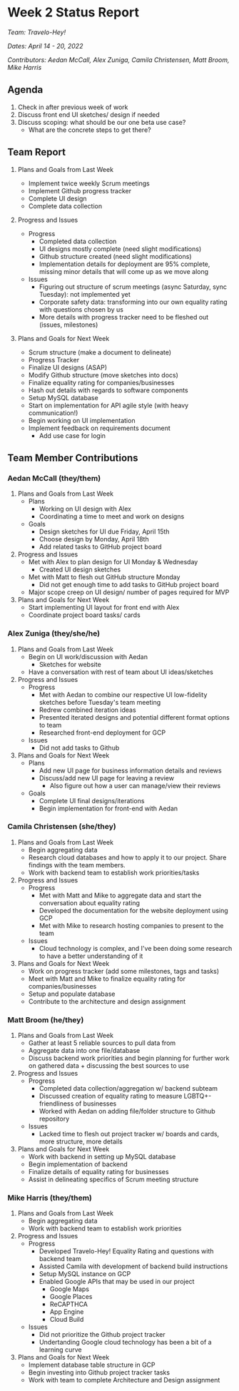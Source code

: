 # Week 2 Status Report
*Team: Travelo-Hey!*

*Dates: April 14 - 20, 2022*

*Contributors: Aedan McCall, Alex Zuniga, Camila Christensen, Matt Broom, Mike Harris*

## Agenda
1. Check in after previous week of work
2. Discuss front end UI sketches/ design if needed
3. Discuss scoping: what should be our one beta use case? 
    - What are the concrete steps to get there?


## Team Report
1. Plans and Goals from Last Week
    - Implement twice weekly Scrum meetings
    - Implement Github progress tracker
    - Complete UI design
    - Complete data collection
2. Progress and Issues
    - Progress
       - Completed data collection
       - UI designs mostly complete (need slight modifications)
       - Github structure created (need slight modifications)
       - Implementation details for deployment are 95% complete, missing minor details that will come up as we move along
    - Issues
       - Figuring out structure of scrum meetings (async Saturday, sync Tuesday): not implemented yet
       - Corporate safety data: transforming into our own equality rating with questions chosen by us
       - More details with progress tracker need to be fleshed out (issues, milestones)

3. Plans and Goals for Next Week
    - Scrum structure (make a document to delineate)
    - Progress Tracker
    - Finalize UI designs (ASAP)
    - Modify Github structure (move sketches into docs)
    - Finalize equality rating for companies/businesses
    - Hash out details with regards to software components
    - Setup MySQL database
    - Start on implementation for API agile style (with heavy communication!)
    - Begin working on UI implementation
    - Implement feedback on requirements document
        - Add use case for login

## Team Member Contributions
### Aedan McCall (they/them)
1. Plans and Goals from Last Week
    - Plans
        - Working on UI design with Alex
        - Coordinating a time to meet and work on designs
    - Goals
        - Design sketches for UI due Friday, April 15th
        - Choose design by Monday, April 18th
        - Add related tasks to GitHub project board
2. Progress and Issues
    - Met with Alex to plan design for UI Monday & Wednesday
        - Created UI design sketches 
    - Met with Matt to flesh out GitHub structure Monday
        - Did not get enough time to add tasks to GitHub project board
    - Major scope creep on UI design/ number of pages required for MVP
3. Plans and Goals for Next Week
    - Start implementing UI layout for front end with Alex
    - Coordinate project board tasks/ cards

### Alex Zuniga (they/she/he)
1. Plans and Goals from Last Week
    - Begin on UI work/discussion with Aedan 
      - Sketches for website 
    - Have a conversation with rest of team about UI ideas/sketches
2. Progress and Issues
    - Progress
        - Met with Aedan to combine our respective UI low-fidelity sketches before Tuesday's team meeting
        - Redrew combined iteration ideas
        - Presented iterated designs and potential different format options to team
        - Researched front-end deployment for GCP
    - Issues
        - Did not add tasks to Github
3. Plans and Goals for Next Week
    - Plans
        - Add new UI page for business information details and reviews 
        - Discuss/add new UI page for leaving a review 
            - Also figure out how a user can manage/view their reviews 
    - Goals
        - Complete UI final designs/iterations
        - Begin implementation for front-end with Aedan

### Camila Christensen (she/they)
1. Plans and Goals from Last Week
    - Begin aggregating data
    - Research cloud databases and how to apply it to our project. Share findings with the team members.
    - Work with backend team to establish work priorities/tasks
2. Progress and Issues
    - Progress
        - Met with Matt and Mike to aggregate data and start the conversation about equality rating
        - Developed the documentation for the website deployment using GCP
        - Met with Mike to research hosting companies to present to the team
    - Issues
        - Cloud technology is complex, and I've been doing some research to have a better understanding of it
3. Plans and Goals for Next Week
    - Work on progress tracker (add some milestones, tags and tasks)
    - Meet with Matt and Mike to finalize equality rating for companies/businesses
    - Setup and populate database
    - Contribute to the architecture and design assignment

### Matt Broom (he/they)
1. Plans and Goals from Last Week
    - Gather at least 5 reliable sources to pull data from
    - Aggregate data into one file/database
    - Discuss backend work priorities and begin planning for further work on gathered data + discussing the best sources to use
2. Progress and Issues
    - Progress
       - Completed data collection/aggregation w/ backend subteam
       - Discussed creation of equality rating to measure LGBTQ+-friendliness of businesses
       - Worked with Aedan on adding file/folder structure to Github repository
    - Issues
       - Lacked time to flesh out project tracker w/ boards and cards, more structure, more details
3. Plans and Goals for Next Week
    - Work with backend in setting up MySQL database
    - Begin implementation of backend
    - Finalize details of equality rating for businesses
    - Assist in delineating specifics of Scrum meeting structure

### Mike Harris (they/them)
1. Plans and Goals from Last Week
    - Begin aggregating data
    - Work with backend team to establish work priorities
2. Progress and Issues
    - Progress
        - Developed Travelo-Hey! Equality Rating and questions with backend team
        - Assisted Camila with development of backend build instructions
        - Setup MySQL instance on GCP
        - Enabled Google APIs that may be used in our project
            - Google Maps
            - Google Places
            - ReCAPTHCA
            - App Engine
            - Cloud Build
    - Issues
        - Did not prioritize the Github project tracker
        - Undertanding Google cloud technology has been a bit of a learning curve
3. Plans and Goals for Next Week
    - Implement database table structure in GCP
    - Begin investing into Github project tracker tasks
    - Work with team to complete Architecture and Design assignment
